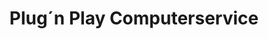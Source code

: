 ---
title: "Plug´n Play Computerservice"
url: /weener/plug-n-play-computerservice/
shop: Computer
---